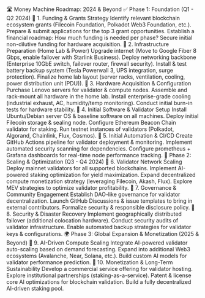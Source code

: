 🛣️ Money Machine Roadmap: 2024 & Beyond
✅ Phase 1: Foundation (Q1 - Q2 2024)
🔹 1. Funding & Grants Strategy
 Identify relevant blockchain ecosystem grants (Filecoin Foundation, Polkadot Web3 Foundation, etc.).
 Prepare & submit applications for the top 3 grant opportunities.
 Establish a financial roadmap: How much funding is needed per phase?
 Secure initial non-dilutive funding for hardware acquisition.
🔹 2. Infrastructure Preparation (Home Lab & Power)
 Upgrade internet (Move to Google Fiber 8 Gbps, enable failover with Starlink Business).
 Deploy networking backbone (Enterprise 10GbE switch, failover router, firewall security).
 Install & test battery backup system (Tesla Powerwall 3, UPS integration, surge protection).
 Finalize home lab layout (server racks, ventilation, cooling, power distribution unit (PDU)).
🔹 3. Hardware Acquisition & Configuration
 Purchase Lenovo servers for validator & compute nodes.
 Assemble and rack-mount all hardware in the home lab.
 Install enterprise-grade cooling (industrial exhaust, AC, humidity/temp monitoring).
 Conduct initial burn-in tests for hardware stability.
🔹 4. Initial Software & Validator Setup
 Install Ubuntu/Debian server OS & baseline software on all machines.
 Deploy initial Filecoin storage & sealing node.
 Configure Ethereum Beacon Chain validator for staking.
 Run testnet instances of validators (Polkadot, Algorand, Chainlink, Flux, Cosmos).
🔹 5. Initial Automation & CI/CD
 Create GitHub Actions pipeline for validator deployment & monitoring.
 Implement automated security scanning for dependencies.
 Configure prometheus + Grafana dashboards for real-time node performance tracking.
🔄 Phase 2: Scaling & Optimization (Q3 - Q4 2024)
🔹 6. Validator Network Scaling
 Deploy mainnet validators for all supported blockchains.
 Implement AI-powered staking optimization for yield maximization.
 Expand decentralized compute monetization strategy (leveraging Filecoin, Akash, Flux).
 Explore MEV strategies to optimize validator profitability.
🔹 7. Governance & Community Engagement
 Establish DAO-like governance for validator decentralization.
 Launch GitHub Discussions & issue templates to bring in external contributors.
 Formalize security & responsible disclosure policy.
🔹 8. Security & Disaster Recovery
 Implement geographically distributed failover (additional colocation hardware).
 Conduct security audits of validator infrastructure.
 Enable automated backup strategies for validator keys & configurations.
🌍 Phase 3: Global Expansion & Monetization (2025 & Beyond)
🔹 9. AI-Driven Compute Scaling
 Integrate AI-powered validator auto-scaling based on demand forecasting.
 Expand into additional Web3 ecosystems (Avalanche, Near, Solana, etc.).
 Build custom AI models for validator performance prediction.
🔹 10. Monetization & Long-Term Sustainability
 Develop a commercial service offering for validator hosting.
 Explore institutional partnerships (staking-as-a-service).
 Patent & license core AI optimizations for blockchain validation.
 Build a fully decentralized AI-driven staking pool.